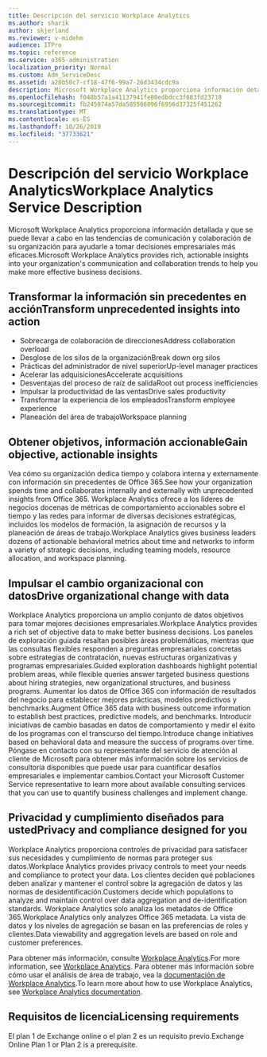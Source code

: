 ```yaml
---
title: Descripción del servicio Workplace Analytics
ms.author: sharik
author: skjerland
ms.reviewer: v-midehm
audience: ITPro
ms.topic: reference
ms.service: o365-administration
localization_priority: Normal
ms.custom: Adm_ServiceDesc
ms.assetid: a20b50c7-cf18-47f6-99a7-26d3434cdc9a
description: Microsoft Workplace Analytics proporciona información detallada y que se puede llevar a cabo en las tendencias de comunicación y colaboración de su organización para ayudarle a tomar decisiones empresariales más eficaces.
ms.openlocfilehash: f048b57a1a41137941fe80edbdcc3f683fd23718
ms.sourcegitcommit: fb245074a57da585566096f6956d37325f451262
ms.translationtype: MT
ms.contentlocale: es-ES
ms.lasthandoff: 10/26/2019
ms.locfileid: "37733621"
---
```

# <a name="workplace-analytics-service-description"></a><span data-ttu-id="e9bfc-103">Descripción del servicio Workplace Analytics</span><span class="sxs-lookup"><span data-stu-id="e9bfc-103">Workplace Analytics Service Description</span></span>

<span data-ttu-id="e9bfc-104">Microsoft Workplace Analytics proporciona información detallada y que se puede llevar a cabo en las tendencias de comunicación y colaboración de su organización para ayudarle a tomar decisiones empresariales más eficaces.</span><span class="sxs-lookup"><span data-stu-id="e9bfc-104">Microsoft Workplace Analytics provides rich, actionable insights into your organization's communication and collaboration trends to help you make more effective business decisions.</span></span>

## <a name="transform-unprecedented-insights-into-action"></a><span data-ttu-id="e9bfc-105">Transformar la información sin precedentes en acción</span><span class="sxs-lookup"><span data-stu-id="e9bfc-105">Transform unprecedented insights into action</span></span>

* <span data-ttu-id="e9bfc-106">Sobrecarga de colaboración de direcciones</span><span class="sxs-lookup"><span data-stu-id="e9bfc-106">Address collaboration overload</span></span>
* <span data-ttu-id="e9bfc-107">Desglose de los silos de la organización</span><span class="sxs-lookup"><span data-stu-id="e9bfc-107">Break down org silos</span></span>
* <span data-ttu-id="e9bfc-108">Prácticas del administrador de nivel superior</span><span class="sxs-lookup"><span data-stu-id="e9bfc-108">Up-level manager practices</span></span>
* <span data-ttu-id="e9bfc-109">Acelerar las adquisiciones</span><span class="sxs-lookup"><span data-stu-id="e9bfc-109">Accelerate acquisitions</span></span>
* <span data-ttu-id="e9bfc-110">Desventajas del proceso de raíz de salida</span><span class="sxs-lookup"><span data-stu-id="e9bfc-110">Root out process inefficiencies</span></span>
* <span data-ttu-id="e9bfc-111">Impulsar la productividad de las ventas</span><span class="sxs-lookup"><span data-stu-id="e9bfc-111">Drive sales productivity</span></span>
* <span data-ttu-id="e9bfc-112">Transformar la experiencia de los empleados</span><span class="sxs-lookup"><span data-stu-id="e9bfc-112">Transform employee experience</span></span>
* <span data-ttu-id="e9bfc-113">Planeación del área de trabajo</span><span class="sxs-lookup"><span data-stu-id="e9bfc-113">Workspace planning</span></span>

## <a name="gain-objective-actionable-insights"></a><span data-ttu-id="e9bfc-114">Obtener objetivos, información accionable</span><span class="sxs-lookup"><span data-stu-id="e9bfc-114">Gain objective, actionable insights</span></span>

<span data-ttu-id="e9bfc-115">Vea cómo su organización dedica tiempo y colabora interna y externamente con información sin precedentes de Office 365.</span><span class="sxs-lookup"><span data-stu-id="e9bfc-115">See how your organization spends time and collaborates internally and externally with unprecedented insights from Office 365.</span></span> <span data-ttu-id="e9bfc-116">Workplace Analytics ofrece a los líderes de negocios docenas de métricas de comportamiento accionables sobre el tiempo y las redes para informar de diversas decisiones estratégicas, incluidos los modelos de formación, la asignación de recursos y la planeación de áreas de trabajo.</span><span class="sxs-lookup"><span data-stu-id="e9bfc-116">Workplace Analytics gives business leaders dozens of actionable behavioral metrics about time and networks to inform a variety of strategic decisions, including teaming models, resource allocation, and workspace planning.</span></span>

## <a name="drive-organizational-change-with-data"></a><span data-ttu-id="e9bfc-117">Impulsar el cambio organizacional con datos</span><span class="sxs-lookup"><span data-stu-id="e9bfc-117">Drive organizational change with data</span></span>

<span data-ttu-id="e9bfc-118">Workplace Analytics proporciona un amplio conjunto de datos objetivos para tomar mejores decisiones empresariales.</span><span class="sxs-lookup"><span data-stu-id="e9bfc-118">Workplace Analytics provides a rich set of objective data to make better business decisions.</span></span> <span data-ttu-id="e9bfc-119">Los paneles de exploración guiada resaltan posibles áreas problemáticas, mientras que las consultas flexibles responden a preguntas empresariales concretas sobre estrategias de contratación, nuevas estructuras organizativas y programas empresariales.</span><span class="sxs-lookup"><span data-stu-id="e9bfc-119">Guided exploration dashboards highlight potential problem areas, while flexible queries answer targeted business questions about hiring strategies, new organizational structures, and business programs.</span></span> <span data-ttu-id="e9bfc-120">Aumentar los datos de Office 365 con información de resultados del negocio para establecer mejores prácticas, modelos predictivos y benchmarks.</span><span class="sxs-lookup"><span data-stu-id="e9bfc-120">Augment Office 365 data with business outcome information to establish best practices, predictive models, and benchmarks.</span></span> <span data-ttu-id="e9bfc-121">Introducir iniciativas de cambio basadas en datos de comportamiento y medir el éxito de los programas con el transcurso del tiempo.</span><span class="sxs-lookup"><span data-stu-id="e9bfc-121">Introduce change initiatives based on behavioral data and measure the success of programs over time.</span></span> <span data-ttu-id="e9bfc-122">Póngase en contacto con su representante del servicio de atención al cliente de Microsoft para obtener más información sobre los servicios de consultoría disponibles que puede usar para cuantificar desafíos empresariales e implementar cambios.</span><span class="sxs-lookup"><span data-stu-id="e9bfc-122">Contact your Microsoft Customer Service representative to learn more about available consulting services that you can use to quantify business challenges and implement change.</span></span>

## <a name="privacy-and-compliance-designed-for-you"></a><span data-ttu-id="e9bfc-123">Privacidad y cumplimiento diseñados para usted</span><span class="sxs-lookup"><span data-stu-id="e9bfc-123">Privacy and compliance designed for you</span></span>

<span data-ttu-id="e9bfc-124">Workplace Analytics proporciona controles de privacidad para satisfacer sus necesidades y cumplimiento de normas para proteger sus datos.</span><span class="sxs-lookup"><span data-stu-id="e9bfc-124">Workplace Analytics provides privacy controls to meet your needs and compliance to protect your data.</span></span> <span data-ttu-id="e9bfc-125">Los clientes deciden qué poblaciones deben analizar y mantener el control sobre la agregación de datos y las normas de desidentificación.</span><span class="sxs-lookup"><span data-stu-id="e9bfc-125">Customers decide which populations to analyze and maintain control over data aggregation and de-identification standards.</span></span> <span data-ttu-id="e9bfc-126">Workplace Analytics solo analiza los metadatos de Office 365.</span><span class="sxs-lookup"><span data-stu-id="e9bfc-126">Workplace Analytics only analyzes Office 365 metadata.</span></span> <span data-ttu-id="e9bfc-127">La vista de datos y los niveles de agregación se basan en las preferencias de roles y clientes.</span><span class="sxs-lookup"><span data-stu-id="e9bfc-127">Data viewability and aggregation levels are based on role and customer preferences.</span></span>

<span data-ttu-id="e9bfc-128">Para obtener más información, consulte [Workplace Analytics](https://go.microsoft.com/fwlink/?linkid=852492).</span><span class="sxs-lookup"><span data-stu-id="e9bfc-128">For more information, see [Workplace Analytics](https://go.microsoft.com/fwlink/?linkid=852492).</span></span> <span data-ttu-id="e9bfc-129">Para obtener más información sobre cómo usar el análisis de área de trabajo, vea la [documentación de Workplace Analytics](https://docs.microsoft.com/workplace-analytics/).</span><span class="sxs-lookup"><span data-stu-id="e9bfc-129">To learn more about how to use Workplace Analytics, see [Workplace Analytics documentation](https://docs.microsoft.com/workplace-analytics/).</span></span>
  
## <a name="licensing-requirements"></a><span data-ttu-id="e9bfc-130">Requisitos de licencia</span><span class="sxs-lookup"><span data-stu-id="e9bfc-130">Licensing requirements</span></span>

<span data-ttu-id="e9bfc-131">El plan 1 de Exchange online o el plan 2 es un requisito previo.</span><span class="sxs-lookup"><span data-stu-id="e9bfc-131">Exchange Online Plan 1 or Plan 2 is a prerequisite.</span></span>
